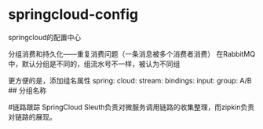 # springcloud-config
springcloud的配置中心

分组消费和持久化——重复消费问题（一条消息被多个消费者消费）
在RabbitMQ中，默认分组是不同的，组流水号不一样，被认为不同组

更方便的是，添加组名属性
spring:
  cloud:
    stream:
      bindings:
        input:
          group: A/B ## 分组名称
          
#链路跟踪
SpringCloud Sleuth负责对微服务调用链路的收集整理，而zipkin负责对链路的展现。
